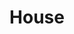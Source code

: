 ---
title: House
layout: revealjs-talkabout
quantity: 4
script: 
- I live in a(n) ___. 
- I have lived there for ___. 
- My address is ___. 
- My (house/apartment) is (big/small).  
- Its color is ___. 
- In my house there (is・are) ___ rooms. 
- There (is・are) ___ bedroom(s). 
- There (is・are) ___ bathroom(s). 
- There (is・are) also ___ kitchen(s), 
- ___living room(s), 
- and _____dining room(s). 
- There (is/isn't) a garage. 
- There (is/isn't) a garden. 
- There (is/isn't) a balcony. 
- There (is/isn't) a swimming pool. 
- In front of my (house/building), there's ___. 
- In the back of my (house/building), there's ____. 
- On the right there's ___,
- and on the left there's ___.
- Near my (house/building) there (is/are) ___. 
- What I like the most about my house/apt is ___.
- What I like the least about my house/apt is ___. 
- My neighborhood is good/bad/OK. 
---